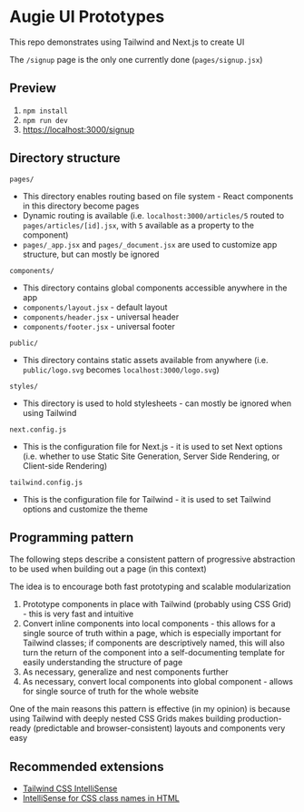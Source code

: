 # Augie UI Prototypes

This repo demonstrates using Tailwind and Next.js to create UI

The `/signup` page is the only one currently done (`pages/signup.jsx`)

## Preview

1. `npm install`
2. `npm run dev`
3. [https://localhost:3000/signup](https://localhost:3000/signup)

## Directory structure

`pages/`
  - This directory enables routing based on file system - React components in this directory become pages
  - Dynamic routing is available (i.e. `localhost:3000/articles/5` routed to `pages/articles/[id].jsx`, with `5` available as a property to the component)
  - `pages/_app.jsx` and `pages/_document.jsx` are used to customize app structure, but can mostly be ignored

`components/`
  - This directory contains global components accessible anywhere in the app
  - `components/layout.jsx` - default layout
  - `components/header.jsx` - universal header
  - `components/footer.jsx` - universal footer

`public/`
  - This directory contains static assets available from anywhere (i.e. `public/logo.svg` becomes `localhost:3000/logo.svg`)

`styles/`
  - This directory is used to hold stylesheets - can mostly be ignored when using Tailwind

`next.config.js`
  - This is the configuration file for Next.js - it is used to set Next options (i.e. whether to use Static Site Generation, Server Side Rendering, or Client-side Rendering)

`tailwind.config.js`
  -  This is the configuration file for Tailwind - it is used to set Tailwind options and customize the theme

## Programming pattern

The following steps describe a consistent pattern of progressive abstraction to be used when building out a page (in this context)

The idea is to encourage both fast prototyping and scalable modularization

1. Prototype components in place with Tailwind (probably using CSS Grid) - this is very fast and intuitive
2. Convert inline components into local components - this allows for a single source of truth within a page, which is especially important for Tailwind classes; if components are descriptively named, this will also turn the return of the component into a self-documenting template for easily understanding the structure of page
3. As necessary, generalize and nest components further
4. As necessary, convert local components into global component - allows for single source of truth for the whole website

One of the main reasons this pattern is effective (in my opinion) is because using Tailwind with deeply nested CSS Grids makes building production-ready (predictable and browser-consistent) layouts and components very easy

## Recommended extensions

- [Tailwind CSS IntelliSense](https://marketplace.visualstudio.com/items?itemName=bradlc.vscode-tailwindcss)
- [IntelliSense for CSS class names in HTML](https://marketplace.visualstudio.com/items?itemName=Zignd.html-css-class-completion)
